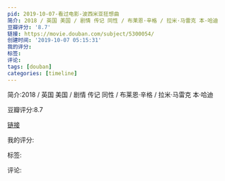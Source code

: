 ```yaml
---
pid: 2019-10-07-看过电影-波西米亚狂想曲
简介: 2018 / 英国 美国 / 剧情 传记 同性 / 布莱恩·辛格 / 拉米·马雷克 本·哈迪
豆瓣评分: '8.7'
链接: https://movie.douban.com/subject/5300054/
创建时间: '2019-10-07 05:15:31'
我的评分:
标签:
评论:
tags: [douban]
categories: [timeline]
---
```

简介:2018 / 英国 美国 / 剧情 传记 同性 / 布莱恩·辛格 / 拉米·马雷克 本·哈迪

豆瓣评分:8.7

[链接](https://movie.douban.com/subject/5300054/)

我的评分:

标签:

评论:

